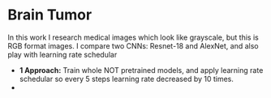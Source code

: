 # Brain Tumor

In this work I research medical images which look like grayscale, but this is RGB format images. I compare two CNNs: Resnet-18 and AlexNet, and also play with learning rate schedular
- **1 Approach:** Train whole NOT pretrained models, and apply learning rate schedular so every 5 steps learning rate decreased by 10 times.
- 
